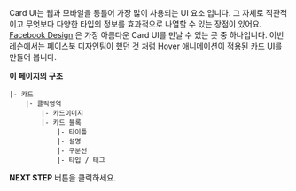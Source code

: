 Card UI는 웹과 모바일을 통틀어 가장 많이 사용되는 UI 요소 입니다. 그 자체로 직관적이고 무엇보다 다양한 타입의 정보를 효과적으로 나열할 수 있는 장점이 있어요. [Facebook Design][1] 은 가장 아름다운 Card UI를 만날 수 있는 곳 중 하나입니다. 이번 레슨에서는 페이스북 디자인팀이 했던 것 처럼 Hover 애니메이션이 적용된 카드 UI를 만들어 봅니다. 


**이 페이지의 구조**
```
|- 카드
    |- 클릭영역
        |- 카드이미지
        |- 카드 블록
            |- 타이틀
            |- 설명
            |- 구분선
            |- 타입 / 태그
```



**NEXT STEP** 버튼을 클릭하세요.



[1]:https://facebook.design/
